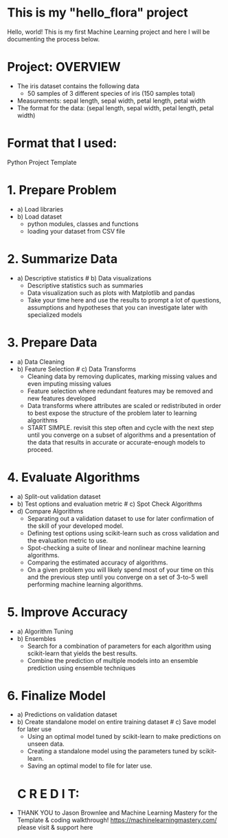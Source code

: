 # This is my "hello_flora" project
Hello, world! This is my first Machine Learning project and here I will be documenting the process below.

# Project: OVERVIEW
- The iris dataset contains the following data
  - 50 samples of 3 different species of iris (150 samples total)
- Measurements: sepal length, sepal width, petal length, petal width
- The format for the data: (sepal length, sepal width, petal length, petal width)

# Format that I used:
Python Project Template
# 1. Prepare Problem
- a) Load libraries 
- b) Load dataset
  - python modules, classes and functions 
  - loading your dataset from CSV file

# 2. Summarize Data
- a) Descriptive statistics # b) Data visualizations
  - Descriptive statistics such as summaries
  - Data visualization such as plots with Matplotlib and pandas
  - Take your time here and use the results to prompt a lot of questions, assumptions and hypotheses
    that you can investigate later with specialized models

# 3. Prepare Data
- a) Data Cleaning
- b) Feature Selection # c) Data Transforms
  - Cleaning data by removing duplicates, marking missing values and even imputing missing values
  - Feature selection where redundant features may be removed and new features developed
  - Data transforms where attributes are scaled or redistributed in order to best expose the
    structure of the problem later to learning algorithms 
  - START SIMPLE. revisit this step often and cycle with the next step until you converge on a subset
    of algorithms and a presentation of the data that results in accurate or accurate-enough models to proceed. 


# 4. Evaluate Algorithms
- a) Split-out validation dataset
- b) Test options and evaluation metric # c) Spot Check Algorithms
- d) Compare Algorithms
  - Separating out a validation dataset to use for later confirmation of the skill of your developed
model.
  - Defining test options using scikit-learn such as cross validation and the evaluation metric to 
use.
  - Spot-checking a suite of linear and nonlinear machine learning algorithms.
  - Comparing the estimated accuracy of algorithms.
  - On a given problem you will likely spend most of your time on this and the previous step until 
    you converge on a set of 3-to-5 well performing machine learning algorithms.

# 5. Improve Accuracy 
- a) Algorithm Tuning 
- b) Ensembles
  - Search for a combination of parameters for each algorithm using scikit-learn that yields the best results.
  - Combine the prediction of multiple models into an ensemble prediction using ensemble techniques

# 6. Finalize Model
- a) Predictions on validation dataset
- b) Create standalone model on entire training dataset # c) Save model for later use
  - Using an optimal model tuned by scikit-learn to make predictions on unseen data.
  - Creating a standalone model using the parameters tuned by scikit-learn.
  - Saving an optimal model to file for later use.
  # C R E D I T:
- THANK YOU to Jason Brownlee and Machine Learning Mastery for the Template & coding walkthrough! 
https://machinelearningmastery.com/ please visit & support here
